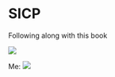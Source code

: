 # SICP

Following along with this book


<img src='http://i.imgur.com/1ZGjEDn.jpg' />

Me:
<img src='http://i.imgur.com/AthOR0U.png' />
